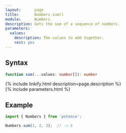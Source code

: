 ```yaml
---
layout:      page
title:       Numbers.sum()
module:      Numbers
description: Gets the sum of a sequence of numbers.
parameters:
  values:
    description: The values to add together.
    rest: yes
---
```

## Syntax

```ts
function sum(...values: number[]): number
```

<div class="description">{% include linkify.html description=page.description %}</div>
{% include parameters.html %}

## Example

```ts
import { Numbers } from 'potence';

Numbers.sum(1, 2, 3);  // -> 6
```
